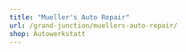```yaml
---
title: "Mueller's Auto Repair"
url: /grand-junction/muellers-auto-repair/
shop: Autowerkstatt
---
```

